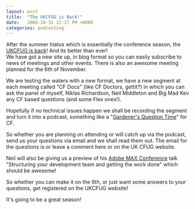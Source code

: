 ```yaml
---
layout: post
title:  "The UKCFUG is Back!"
date:   2008-10-31 12:17 PM +0000
categories: podcasting
---
```

<p>After the summer hiatus which is essentially the conference season, the <a title="UKCFUG | The UK ColdFusion User Group" href="http://www.ukcfug.org/">UKCFUG is back</a>! And its better than ever! 
<br />
We have got a new site up, in blog format so you can easily subscribe to news of meetings and other events. There is also an awesome meeting planned for the 6th of November.</p>
<p>We are testing the waters with a new format, we have a new segment at each meeting called "CF Docs" (like CF Doctors, gettit?) in which you can ask the panel of myself, Niklas Richardson, Neil Middleton and Big Mad Kev any CF based questions (and some Flex ones!). </p>
<p>Hopefully if no technical issues happen we shall be recording the segment and turn it into a podcast, something like a "<a title="Gardeners' Question Time - Wikipedia, the free encyclopedia" href="http://en.wikipedia.org/wiki/Gardener%27s_Question_Time">Gardener's Question Time</a>" for CF. </p>
<p>So whether you are planning on attending or will catch up via the podcast, send us your questions via email and we shall read them out. The email for the questions is
<script type="text/javascript"></script>
or leave a comment here or on the UK CFUG website. </p>
<p>Neil will also be giving us a preview of his <a title="Adobe MAX 2008 - Europe" href="http://max.adobe.com/eu/experience/">Adobe MAX Conference</a> talk "Structuring your development team and getting the work done" which should be awesome! </p>
<p>So whether you can make it on the 6th, or just want some answers to your questions, get registered on the UKCFUG website! </p>
<p>
It's going to be a great season!</p>